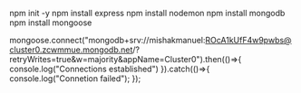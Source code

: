 npm init -y
npm install express
npm install nodemon
npm install mongodb
npm install mongoose

mongoose.connect("mongodb+srv://mishakmanuel:ROcA1kUfF4w9pwbs@cluster0.zcwmmue.mongodb.net/?retryWrites=true&w=majority&appName=Cluster0").then(()=>{
    console.log("Connections established")
}).catch(()=>{
    console.log("Connetion failed");
});